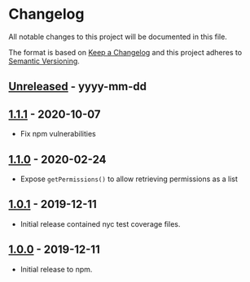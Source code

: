 # Changelog
All notable changes to this project will be documented in this file.

The format is based on [Keep a Changelog](http://keepachangelog.com/)
and this project adheres to [Semantic Versioning](http://semver.org/).

[Unreleased]: https://github.com/digipolisantwerp/authz_module_nodejs/compare/v1.0.0...HEAD
## [Unreleased] - yyyy-mm-dd

[1.1.1]: https://github.com/digipolisantwerp/authz_module_nodejs/tree/v1.1.1
## [1.1.1] - 2020-10-07

- Fix npm vulnerabilities

[1.1.0]: https://github.com/digipolisantwerp/authz_module_nodejs/tree/v1.0.1
## [1.1.0] - 2020-02-24

- Expose `getPermissions()` to allow retrieving permissions as a list

[1.0.1]: https://github.com/digipolisantwerp/authz_module_nodejs/tree/v1.0.1
## [1.0.1] - 2019-12-11

- Initial release contained nyc test coverage files.

[1.0.0]: https://github.com/digipolisantwerp/authz_module_nodejs/tree/v1.0.0
## [1.0.0] - 2019-12-11

- Initial release to npm.
